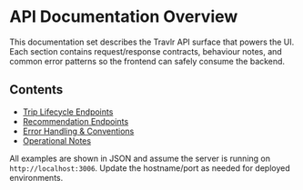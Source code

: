 # API Documentation Overview

This documentation set describes the Travlr API surface that powers the UI.
Each section contains request/response contracts, behaviour notes, and common
error patterns so the frontend can safely consume the backend.

## Contents

- [Trip Lifecycle Endpoints](api/trip.md)
- [Recommendation Endpoints](api/recommendations.md)
- [Error Handling & Conventions](api/errors.md)
- [Operational Notes](api/operations.md)

All examples are shown in JSON and assume the server is running on
`http://localhost:3006`. Update the hostname/port as needed for deployed
environments.
